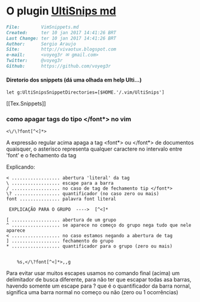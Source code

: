 # O plugin [UltiSnips md](UltiSnips.md)

``` markdown
File:		 VimSnippets.md
Created:	 ter 10 jan 2017 14:41:26 BRT
Last Change: ter 10 jan 2017 14:41:26 BRT
Author:		 Sergio Araujo
Site:		 http://vivaotux.blogspot.com
e-mail:      <voyeg3r ✉ gmail.com>
Twitter:	 @voyeg3r
Github:      https://github.com/voyeg3r
```


#### Diretorio dos snippets (dá uma olhada em help Ulti...)

    let g:UltiSnipsSnippetDirectories=[$HOME.'/.vim/UltiSnips']

[[Tex.Snippets]]


### como apagar tags do tipo </font*> no vim

    <\/\?font[^<]*>

A expressão regular acima apaga a tag <font*> ou </font*>
de documentos quaisquer, o asterisco representa qualquer caractere
no intervalo entre 'font' e o fechamento da tag

Explicando:

    < .................. abertura 'literal' da tag
    \ .................. escape para a barra
    / .................. no caso de tag de fechamento tip </font*>
    \? ................. quantificador (no caso zero ou mais)
    font ............... palavra font literal

     EXPLICAÇÃO PARA O GRUPO  ---->  [^<]*

    [ .................. abertura de um grupo
    ^ .................. se aparece no começo do grupo nega tudo que nele aparece
    < .................. no caso estamos negando a abertura de tag
    ] .................. fechamento do grupo
    * .................. quantificador para o grupo (zero ou mais)


		%s,</\?font[^<]*>,,g

Para evitar usar muitos escapes usamos no comando final (acima) um delimitador
de busca diferente, para não ter que escapar todas asa barras, havendo somente
um escape para \? que é o quantificador da barra nornal, significa uma barra
normal no começo ou não (zero ou 1 ocorrências)

